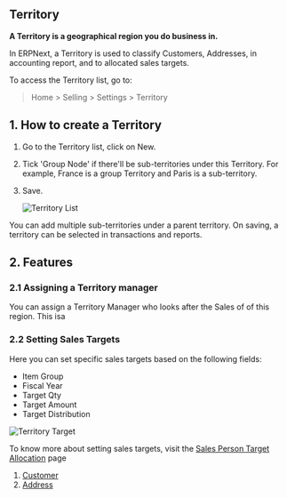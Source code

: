 ## Territory

**A Territory is a geographical region you do business in.**

In ERPNext, a Territory is used to classify Customers, Addresses, in accounting report, and to allocated sales targets.

To access the Territory list, go to:

> Home > Selling > Settings > Territory

## 1\. How to create a Territory

1.  Go to the Territory list, click on New.
2.  Tick 'Group Node' if there'll be sub-territories under this Territory. For example, France is a group Territory and Paris is a sub-territory.
3.  Save.
    
    ![Territory List](https://docs.erpnext.com/files/territory-list.png)
    

You can add multiple sub-territories under a parent territory. On saving, a territory can be selected in transactions and reports.

## 2\. Features

### 2.1 Assigning a Territory manager

You can assign a Territory Manager who looks after the Sales of of this region. This isa

### 2.2 Setting Sales Targets

Here you can set specific sales targets based on the following fields:

*   Item Group
*   Fiscal Year
*   Target Qty
*   Target Amount
*   Target Distribution

![Territory Target](https://docs.erpnext.com/files/territory-target.png)

To know more about setting sales targets, visit the [Sales Person Target Allocation](https://docs.erpnext.com/docs/v13/user/manual/en/selling/sales-person-target-allocation) page

1.  [Customer](https://docs.erpnext.com/docs/v13/user/manual/en/CRM/customer)
2.  [Address](https://docs.erpnext.com/docs/v13/user/manual/en/CRM/address)